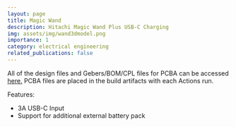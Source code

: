 ```yaml
---
layout: page
title: Magic Wand
description: Hitachi Magic Wand Plus USB-C Charging
img: assets/img/wand3dmodel.png
importance: 1
category: electrical engineering
related_publications: false
---
```

All of the design files and Gebers/BOM/CPL files for PCBA can be accessed <a href="https://github.com/eigenlucy/magic-wand/">here.</a> PCBA files are placed in the build artifacts with each Actions run. 

Features:
<ul>
    <li>3A USB-C Input</li>
    <li>Support for additional external battery pack</li>
</ul>
